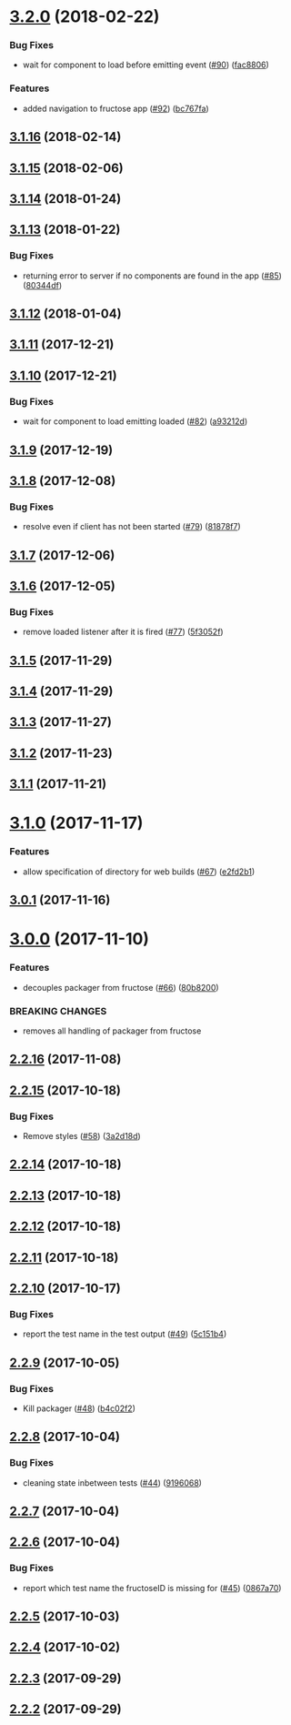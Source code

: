 <a name="3.2.0"></a>
# [3.2.0](https://github.com/newsuk/fructose/compare/v3.1.16...v3.2.0) (2018-02-22)


### Bug Fixes

* wait for component to load before emitting event ([#90](https://github.com/newsuk/fructose/issues/90)) ([fac8806](https://github.com/newsuk/fructose/commit/fac8806))


### Features

* added navigation to fructose app ([#92](https://github.com/newsuk/fructose/issues/92)) ([bc767fa](https://github.com/newsuk/fructose/commit/bc767fa))



<a name="3.1.16"></a>
## [3.1.16](https://github.com/newsuk/fructose/compare/v3.1.15...v3.1.16) (2018-02-14)



<a name="3.1.15"></a>
## [3.1.15](https://github.com/newsuk/fructose/compare/v3.1.14...v3.1.15) (2018-02-06)



<a name="3.1.14"></a>
## [3.1.14](https://github.com/newsuk/fructose/compare/v3.1.13...v3.1.14) (2018-01-24)



<a name="3.1.13"></a>
## [3.1.13](https://github.com/newsuk/fructose/compare/v3.1.12...v3.1.13) (2018-01-22)


### Bug Fixes

* returning error to server if no components are found in the app ([#85](https://github.com/newsuk/fructose/issues/85)) ([80344df](https://github.com/newsuk/fructose/commit/80344df))



<a name="3.1.12"></a>
## [3.1.12](https://github.com/newsuk/fructose/compare/v3.1.11...v3.1.12) (2018-01-04)



<a name="3.1.11"></a>
## [3.1.11](https://github.com/newsuk/fructose/compare/v3.1.10...v3.1.11) (2017-12-21)



<a name="3.1.10"></a>
## [3.1.10](https://github.com/newsuk/fructose/compare/v3.1.9...v3.1.10) (2017-12-21)


### Bug Fixes

* wait for component to load emitting loaded ([#82](https://github.com/newsuk/fructose/issues/82)) ([a93212d](https://github.com/newsuk/fructose/commit/a93212d))



<a name="3.1.9"></a>
## [3.1.9](https://github.com/newsuk/fructose/compare/v3.1.8...v3.1.9) (2017-12-19)



<a name="3.1.8"></a>
## [3.1.8](https://github.com/newsuk/fructose/compare/v3.1.7...v3.1.8) (2017-12-08)


### Bug Fixes

* resolve even if client has not been started ([#79](https://github.com/newsuk/fructose/issues/79)) ([81878f7](https://github.com/newsuk/fructose/commit/81878f7))



<a name="3.1.7"></a>
## [3.1.7](https://github.com/newsuk/fructose/compare/v3.1.6...v3.1.7) (2017-12-06)



<a name="3.1.6"></a>
## [3.1.6](https://github.com/newsuk/fructose/compare/v3.1.5...v3.1.6) (2017-12-05)


### Bug Fixes

* remove loaded listener after it is fired ([#77](https://github.com/newsuk/fructose/issues/77)) ([5f3052f](https://github.com/newsuk/fructose/commit/5f3052f))



<a name="3.1.5"></a>
## [3.1.5](https://github.com/newsuk/fructose/compare/v3.1.4...v3.1.5) (2017-11-29)



<a name="3.1.4"></a>
## [3.1.4](https://github.com/newsuk/fructose/compare/v3.1.3...v3.1.4) (2017-11-29)



<a name="3.1.3"></a>
## [3.1.3](https://github.com/newsuk/fructose/compare/v3.1.2...v3.1.3) (2017-11-27)



<a name="3.1.2"></a>
## [3.1.2](https://github.com/newsuk/fructose/compare/v3.1.1...v3.1.2) (2017-11-23)



<a name="3.1.1"></a>
## [3.1.1](https://github.com/newsuk/fructose/compare/v3.1.0...v3.1.1) (2017-11-21)



<a name="3.1.0"></a>
# [3.1.0](https://github.com/newsuk/fructose/compare/v3.0.1...v3.1.0) (2017-11-17)


### Features

* allow specification of directory for web builds ([#67](https://github.com/newsuk/fructose/issues/67)) ([e2fd2b1](https://github.com/newsuk/fructose/commit/e2fd2b1))



<a name="3.0.1"></a>
## [3.0.1](https://github.com/newsuk/fructose/compare/v3.0.0...v3.0.1) (2017-11-16)



<a name="3.0.0"></a>
# [3.0.0](https://github.com/newsuk/fructose/compare/v2.2.16...v3.0.0) (2017-11-10)


### Features

* decouples packager from fructose ([#66](https://github.com/newsuk/fructose/issues/66)) ([80b8200](https://github.com/newsuk/fructose/commit/80b8200))


### BREAKING CHANGES

* removes all handling of packager from fructose



<a name="2.2.16"></a>
## [2.2.16](https://github.com/newsuk/fructose/compare/v2.2.15...v2.2.16) (2017-11-08)



<a name="2.2.15"></a>
## [2.2.15](https://github.com/newsuk/fructose/compare/v2.2.14...v2.2.15) (2017-10-18)


### Bug Fixes

* Remove styles ([#58](https://github.com/newsuk/fructose/issues/58)) ([3a2d18d](https://github.com/newsuk/fructose/commit/3a2d18d))



<a name="2.2.14"></a>
## [2.2.14](https://github.com/newsuk/fructose/compare/v2.2.13...v2.2.14) (2017-10-18)



<a name="2.2.13"></a>
## [2.2.13](https://github.com/newsuk/fructose/compare/v2.2.12...v2.2.13) (2017-10-18)



<a name="2.2.12"></a>
## [2.2.12](https://github.com/newsuk/fructose/compare/v2.2.11...v2.2.12) (2017-10-18)



<a name="2.2.11"></a>
## [2.2.11](https://github.com/newsuk/fructose/compare/v2.2.10...v2.2.11) (2017-10-18)



<a name="2.2.10"></a>
## [2.2.10](https://github.com/newsuk/fructose/compare/v2.2.9...v2.2.10) (2017-10-17)


### Bug Fixes

* report the test name in the test output ([#49](https://github.com/newsuk/fructose/issues/49)) ([5c151b4](https://github.com/newsuk/fructose/commit/5c151b4))



<a name="2.2.9"></a>
## [2.2.9](https://github.com/newsuk/fructose/compare/v2.2.8...v2.2.9) (2017-10-05)


### Bug Fixes

* Kill packager ([#48](https://github.com/newsuk/fructose/issues/48)) ([b4c02f2](https://github.com/newsuk/fructose/commit/b4c02f2))



<a name="2.2.8"></a>
## [2.2.8](https://github.com/newsuk/fructose/compare/v2.2.7...v2.2.8) (2017-10-04)


### Bug Fixes

* cleaning state inbetween tests ([#44](https://github.com/newsuk/fructose/issues/44)) ([9196068](https://github.com/newsuk/fructose/commit/9196068))



<a name="2.2.7"></a>
## [2.2.7](https://github.com/newsuk/fructose/compare/v2.2.6...v2.2.7) (2017-10-04)



<a name="2.2.6"></a>
## [2.2.6](https://github.com/newsuk/fructose/compare/v2.2.5...v2.2.6) (2017-10-04)


### Bug Fixes

* report which test name the fructoseID is missing for ([#45](https://github.com/newsuk/fructose/issues/45)) ([0867a70](https://github.com/newsuk/fructose/commit/0867a70))



<a name="2.2.5"></a>
## [2.2.5](https://github.com/newsuk/fructose/compare/v2.2.4...v2.2.5) (2017-10-03)



<a name="2.2.4"></a>
## [2.2.4](https://github.com/newsuk/fructose/compare/v2.2.3...v2.2.4) (2017-10-02)



<a name="2.2.3"></a>
## [2.2.3](https://github.com/newsuk/fructose/compare/v2.2.2...v2.2.3) (2017-09-29)



<a name="2.2.2"></a>
## [2.2.2](https://github.com/newsuk/fructose/compare/v2.2.1...v2.2.2) (2017-09-29)



